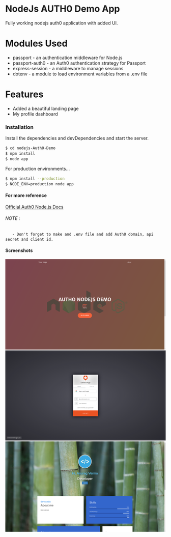 # NodeJs AUTH0 Demo App
Fully working nodejs auth0 application with added UI.

# Modules Used

 - passport - an authentication middleware for Node.js
- passport-auth0 - an Auth0 authentication strategy for Passport
- express-session - a middleware to manage sessions
- dotenv - a module to load environment variables from a .env file
# Features
- Added a beautiful landing page
- My profile dashboard
### Installation

Install the dependencies and devDependencies and start the server.

```sh
$ cd nodejs-Auth0-Demo
$ npm install 
$ node app
```

For production environments...

```sh
$ npm install --production
$ NODE_ENV=production node app
```
#### For more reference
[Official Auth0 Node.js Docs](https://auth0.com/docs/quickstart/webapp/nodejs/01-login?download=true)
###### NOTE :
       - Don't forget to make and .env file and add Auth0 domain, api secret and client id.
#### Screenshots
![Landing Page](https://github.com/anurag0608/nodejs-Auth0-Demo/blob/master/ss/1.png)
![Auth0 Api](https://github.com/anurag0608/nodejs-Auth0-Demo/blob/master/ss/2.png)
![User Profile](https://github.com/anurag0608/nodejs-Auth0-Demo/blob/master/ss/3.png)
